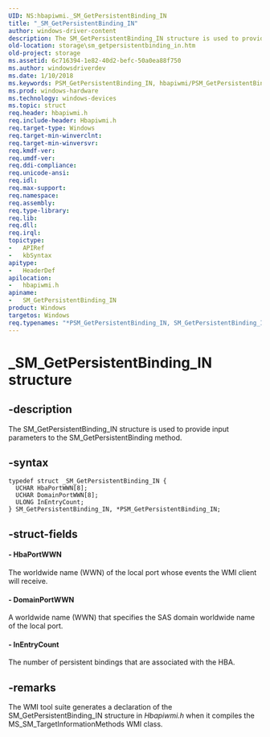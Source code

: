 ```yaml
---
UID: NS:hbapiwmi._SM_GetPersistentBinding_IN
title: "_SM_GetPersistentBinding_IN"
author: windows-driver-content
description: The SM_GetPersistentBinding_IN structure is used to provide input parameters to the SM_GetPersistentBinding method.
old-location: storage\sm_getpersistentbinding_in.htm
old-project: storage
ms.assetid: 6c716394-1e82-40d2-befc-50a0ea88f750
ms.author: windowsdriverdev
ms.date: 1/10/2018
ms.keywords: PSM_GetPersistentBinding_IN, hbapiwmi/PSM_GetPersistentBinding_IN, storage.sm_getpersistentbinding_in, *PSM_GetPersistentBinding_IN, structs-Fibre_2cf97173-2aa3-4770-865a-825f5db0daf1.xml, SM_GetPersistentBinding_IN, _SM_GetPersistentBinding_IN, PSM_GetPersistentBinding_IN structure pointer [Storage Devices], hbapiwmi/SM_GetPersistentBinding_IN, SM_GetPersistentBinding_IN structure [Storage Devices]
ms.prod: windows-hardware
ms.technology: windows-devices
ms.topic: struct
req.header: hbapiwmi.h
req.include-header: Hbapiwmi.h
req.target-type: Windows
req.target-min-winverclnt: 
req.target-min-winversvr: 
req.kmdf-ver: 
req.umdf-ver: 
req.ddi-compliance: 
req.unicode-ansi: 
req.idl: 
req.max-support: 
req.namespace: 
req.assembly: 
req.type-library: 
req.lib: 
req.dll: 
req.irql: 
topictype:
-	APIRef
-	kbSyntax
apitype:
-	HeaderDef
apilocation:
-	hbapiwmi.h
apiname:
-	SM_GetPersistentBinding_IN
product: Windows
targetos: Windows
req.typenames: "*PSM_GetPersistentBinding_IN, SM_GetPersistentBinding_IN"
---
```


# _SM_GetPersistentBinding_IN structure


## -description


The SM_GetPersistentBinding_IN structure is used to provide input parameters to the SM_GetPersistentBinding method.


## -syntax


````
typedef struct _SM_GetPersistentBinding_IN {
  UCHAR HbaPortWWN[8];
  UCHAR DomainPortWWN[8];
  ULONG InEntryCount;
} SM_GetPersistentBinding_IN, *PSM_GetPersistentBinding_IN;
````


## -struct-fields




#### - HbaPortWWN

The worldwide name (WWN) of the local port whose events the WMI client will receive.


#### - DomainPortWWN

A worldwide name (WWN) that specifies the SAS domain worldwide name of the local port.


#### - InEntryCount

The number of persistent bindings that are associated with the HBA.


## -remarks


The WMI tool suite generates a declaration of the SM_GetPersistentBinding_IN structure in <i>Hbapiwmi.h</i> when it compiles the MS_SM_TargetInformationMethods WMI class.


